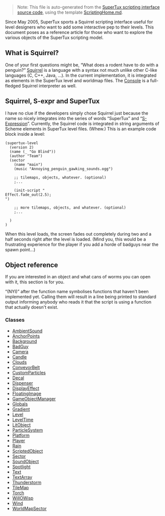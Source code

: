 > Note: This file is auto-generated from the [SuperTux scripting interface source code](https://github.com/SuperTux/supertux/tree/master/src/scripting), using the template [ScriptingHome.md](https://github.com/SuperTux/wiki/tree/master/templates/ScriptingHome.md).

Since May 2005, SuperTux sports a Squirrel scripting interface useful
for level designers who want to add some interactive pep to their
levels. This document poses as a reference article for those who want
to explore the various objects of the SuperTux scripting model.

What is Squirrel?
-----------------

One of your first questions might be, “What does a rodent have to do
with a penguin?” [Squirrel](http://www.squirrel-lang.org/) is a
language with a syntax not much unlike other C-like languages (C, C++,
Java, ...). In the current implementation, it is integrated as
elements in the SuperTux level and worldmap files. The
[Console](Console "wikilink") is a full-fledged Squirrel interpreter
as well.

Squirrel, S-expr and SuperTux
-----------------------------

I have no clue if the developers simply chose Squirrel just because
the name so nicely integrates into the series of words “SuperTux” and
“[S-Expression](S-expr "wikilink")”. Currently, the Squirrel code is
integrated in string arguments of Scheme elements in SuperTux level
files. (Whew.) This is an example code block inside a level:

    (supertux-level
      (version 2)
      (name (_ "Go Blind"))
      (author "Team")
      (sector
        (name "main")
        (music "Annoying_penguin_gawking_sounds.ogg")

        ;; tilemaps, objects, whatever. (optional)
        ;...

        (init-script "
    Effect.fade_out(2.5);
    ")

        ;; more tilemaps, objects, and whatever. (optional)
        ;...

      )
    )

When this level loads, the screen fades out completely during two and
a half seconds right after the level is loaded. (Mind you, this would
be a frustrating experience for the player if you add a horde of
badguys near the spawn point...)

Object reference
----------------

If you are interested in an object and what cans of worms you can open
with it, this section is for you.

“(NYI)” after the function name symbolises functions that haven't been
implemented yet. Calling them will result in a line being printed to
standard output informing anybody who reads it that the script is
using a function that actually doesn't exist.

### Classes

* [AmbientSound](https://github.com/SuperTux/supertux/wiki/ScriptingAmbientSound)
* [AnchorPoints](https://github.com/SuperTux/supertux/wiki/ScriptingAnchorPoints)
* [Background](https://github.com/SuperTux/supertux/wiki/ScriptingBackground)
* [BadGuy](https://github.com/SuperTux/supertux/wiki/ScriptingBadGuy)
* [Camera](https://github.com/SuperTux/supertux/wiki/ScriptingCamera)
* [Candle](https://github.com/SuperTux/supertux/wiki/ScriptingCandle)
* [Clouds](https://github.com/SuperTux/supertux/wiki/ScriptingClouds)
* [ConveyorBelt](https://github.com/SuperTux/supertux/wiki/ScriptingConveyorBelt)
* [CustomParticles](https://github.com/SuperTux/supertux/wiki/ScriptingCustomParticles)
* [Decal](https://github.com/SuperTux/supertux/wiki/ScriptingDecal)
* [Dispenser](https://github.com/SuperTux/supertux/wiki/ScriptingDispenser)
* [DisplayEffect](https://github.com/SuperTux/supertux/wiki/ScriptingDisplayEffect)
* [FloatingImage](https://github.com/SuperTux/supertux/wiki/ScriptingFloatingImage)
* [GameObjectManager](https://github.com/SuperTux/supertux/wiki/ScriptingGameObjectManager)
* [Globals](https://github.com/SuperTux/supertux/wiki/ScriptingGlobals)
* [Gradient](https://github.com/SuperTux/supertux/wiki/ScriptingGradient)
* [Level](https://github.com/SuperTux/supertux/wiki/ScriptingLevel)
* [LevelTime](https://github.com/SuperTux/supertux/wiki/ScriptingLevelTime)
* [LitObject](https://github.com/SuperTux/supertux/wiki/ScriptingLitObject)
* [ParticleSystem](https://github.com/SuperTux/supertux/wiki/ScriptingParticleSystem)
* [Platform](https://github.com/SuperTux/supertux/wiki/ScriptingPlatform)
* [Player](https://github.com/SuperTux/supertux/wiki/ScriptingPlayer)
* [Rain](https://github.com/SuperTux/supertux/wiki/ScriptingRain)
* [ScriptedObject](https://github.com/SuperTux/supertux/wiki/ScriptingScriptedObject)
* [Sector](https://github.com/SuperTux/supertux/wiki/ScriptingSector)
* [SoundObject](https://github.com/SuperTux/supertux/wiki/ScriptingSoundObject)
* [Spotlight](https://github.com/SuperTux/supertux/wiki/ScriptingSpotlight)
* [Text](https://github.com/SuperTux/supertux/wiki/ScriptingText)
* [TextArray](https://github.com/SuperTux/supertux/wiki/ScriptingTextArray)
* [Thunderstorm](https://github.com/SuperTux/supertux/wiki/ScriptingThunderstorm)
* [TileMap](https://github.com/SuperTux/supertux/wiki/ScriptingTileMap)
* [Torch](https://github.com/SuperTux/supertux/wiki/ScriptingTorch)
* [WillOWisp](https://github.com/SuperTux/supertux/wiki/ScriptingWillOWisp)
* [Wind](https://github.com/SuperTux/supertux/wiki/ScriptingWind)
* [WorldMapSector](https://github.com/SuperTux/supertux/wiki/ScriptingWorldMapSector)

